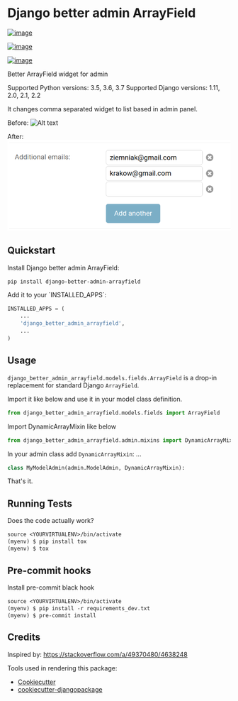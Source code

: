 # Django better admin ArrayField

[![image](https://badge.fury.io/py/django-better-admin-arrayfield.svg)](https://badge.fury.io/py/django-better-admin-arrayfield)

[![image](https://travis-ci.org/gradam/django-better-admin-arrayfield.svg?branch=master)](https://travis-ci.org/gradam/django-better-admin-arrayfield)

[![image](https://codecov.io/gh/gradam/django-better-admin-arrayfield/branch/master/graph/badge.svg)](https://codecov.io/gh/gradam/django-better-admin-arrayfield)

Better ArrayField widget for admin

Supported Python versions: 3.5, 3.6, 3.7
Supported Django versions: 1.11, 2.0, 2.1, 2.2

It changes comma separated widget to list based in admin panel.

Before:
![Alt text](https://raw.githubusercontent.com/gradam/django-better-admin-arrayfield/master/readme_images/before.jpg "Before")

After:
![Alt text](https://raw.githubusercontent.com/gradam/django-better-admin-arrayfield/master/readme_images/after.png "After")

## Quickstart

Install Django better admin ArrayField:

    pip install django-better-admin-arrayfield

Add it to your \`INSTALLED\_APPS\`:

```python
INSTALLED_APPS = (
    ...
    'django_better_admin_arrayfield',
    ...
)
```


## Usage

`django_better_admin_arrayfield.models.fields.ArrayField` is a drop-in replacement for standard Django `ArrayField`.

Import it like below and use it in your model class definition.
```python
from django_better_admin_arrayfield.models.fields import ArrayField
```

Import DynamicArrayMixin like below
```python
from django_better_admin_arrayfield.admin.mixins import DynamicArrayMixin
```

In your admin class add `DynamicArrayMixin`:
    ...
```python
class MyModelAdmin(admin.ModelAdmin, DynamicArrayMixin):
```

That's it.

## Running Tests

Does the code actually work?

    source <YOURVIRTUALENV>/bin/activate
    (myenv) $ pip install tox
    (myenv) $ tox

## Pre-commit hooks

Install pre-commit black hook

    source <YOURVIRTUALENV>/bin/activate
    (myenv) $ pip install -r requirements_dev.txt
    (myenv) $ pre-commit install

## Credits

Inspired by: https://stackoverflow.com/a/49370480/4638248

Tools used in rendering this
    package:

  - [Cookiecutter](https://github.com/audreyr/cookiecutter)
  - [cookiecutter-djangopackage](https://github.com/pydanny/cookiecutter-djangopackage)
